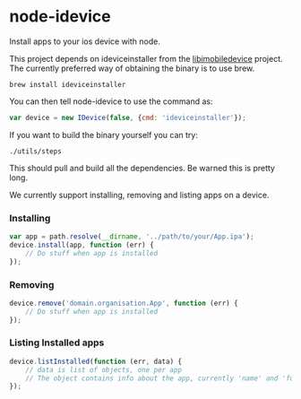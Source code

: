 # node-idevice

Install apps to your ios device with node.

This project depends on ideviceinstaller from the [libimobiledevice](http://www.libimobiledevice.org/) project.
The currently preferred way of obtaining the binary is to use brew.
```
brew install ideviceinstaller
```
You can then tell node-idevice to use the command as:
```javascript
var device = new IDevice(false, {cmd: 'ideviceinstaller'});
```

If you want to build the binary yourself you can try:
```
./utils/steps
```
This should pull and build all the dependencies. Be warned this is pretty long.

We currently support installing, removing and listing apps on a device.
### Installing
```javascript
var app = path.resolve(__dirname, '../path/to/your/App.ipa');
device.install(app, function (err) {
	// Do stuff when app is installed
});
```
### Removing
```javascript
device.remove('domain.organisation.App', function (err) {
	// Do stuff when app is installed
});
```
### Listing Installed apps
```javascript
device.listInstalled(function (err, data) {
	// data is list of objects, one per app
	// The object contains info about the app, currently 'name' and 'fullname'
});
```
